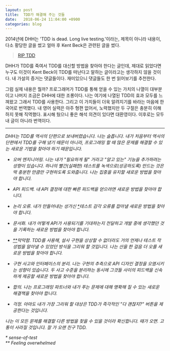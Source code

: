 ```yaml
---
layout: post
title:  TDD가 해결해 주는 것들
date:   2018-06-24 11:04:00 +0900
categories: blog
---
```


2014년에 DHH는 'TDD is dead. Long live testing.'이라는, 제목이 아니라 내용이, 다소 황당한 글을 썼고 얼마 후 Kent Beck은 관련된 글을 썼다.

> [RIP TDD](https://www.facebook.com/notes/kent-beck/rip-tdd/750840194948847)

DHH가 TDD를 죽여서 TDD를 대신할 방법을 찾아야 한다는 글인데, 제대로 읽었다면 누구도 이것이 Kent Beck이 TDD를 떠난다고 말하는 글이라고는 생각하지 않을 것이다. 내 가설의 증거는 댓글들이다. 재미있으니 댓글들도 한 번 읽어보기를 추천한다.

그럼 실제 내용은 뭘까? 프로그래머가 TDD를 통해 얻을 수 있는 가치의 나열이 대부분이고 나머지 조금은 DHH에 대한 조롱이다. 나는 여기에 나열된 TDD의 효과 모두를 느껴왔고 그래서 TDD를 사용한다. 그리고 이 가치들이 더욱 알려지기를 바라는 마음에 한국어로 번역했다. 내 영어 실력은 아주 형편 없어서, 노력했지만 두 구절은 충분히 이해하지 못해 직역했다. 표시해 뒀으니 좋은 해석 의견이 있다면 대환영이다. 이후로는 모두 내 글이 아니라 번역이다.

<!--more-->

---

*DHH는 TDD를 역사의 단편으로 보내버렸습니다. 나는 슬픕니다. 내가 처음부터 역사의 단편에서 TDD를 구해 냈기 때문이 아니라, 프로그래밍 할 때 많은 문제를 해결할 수 있는 새로운 기법을 찾아야 하기 때문입니다.*

- *오버 엔지니어링. 나는 내가 "필요하게 될" 거라고 "알고 있는" 기능을 추가하려는 성향이 있습니다. 하나의 빨간(실패한) 테스트를 녹색으로(성공하도록) 만드는 것은 딱 충분한 만큼만 구현하도록 도와줍니다. 나는 집중을 유지할 새로운 방법을 찾아야 합니다.*

- *API 피드백. 내 API 결정에 대한 빠른 피드백을 얻으려면 새로운 방법을 찾아야 합니다.*

- *논리 오류. 내가 만들어내는 성가신 [*](#comment-1)테스트 감각 오류를 잡아낼 새로운 방법을 찾아야 합니다.*

- *문서화. 내가 어떻게 API가 사용되기를 기대하는지 전달하고 개발 중에 생각했던 것을 기록하는 새로운 방법을 찾아야 합니다.*

- <em>[**](#comment-2)막막함. TDD를 사용해, 설사 구현을 상상할 수 없더라도 거의 언제나 테스트 작성법을 알아낼 수 있었던 방식을 그리워 할 것입니다. 나는 산을 한 걸음 더 오를 새로운 방법을 찾아야 합니다.</em>

- *구현 사고와 인터페이스의 분리. 나는 구현의 추측으로 API 디자인 결정을 오염시키는 성향이 있습니다. 두 사고 수준을 분리하는 동시에 그것들 사이의 피드백을 신속하게 제공할 새로운 방법을 찾아야 합니다.*

- *합의. 나는 프로그래밍 파트너와 내가 푸는 문제에 대해 명확해 질 수 있는 새로운 해결책을 찾아야 합니다.*

- *걱정. 아마도 내가 가장 그리워 할 대상은 TDD가 즉각적인 "다 괜찮지?" 버튼을 제공한다는 것입니다.*

*나는 이 모든 문제를 해결할 다른 방법을 찾을 수 있을 것이라 확신합니다. 때가 오면. 고통이 사라질 것입니다. 잘 가 오랜 친구 TDD.*

<em><span id='comment-1'>*</span> sense-of-test</em><br />
<em><span id='comment-2'>**</span> Feeling overwhelmed</em>
